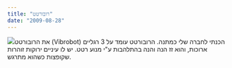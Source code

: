 ```yaml
---
title: "רובורטט"
date: "2009-08-28"
---
```


[![](https://nurnachman.files.wordpress.com/2009/08/214b1-roboretet.jpg?w=300)](https://nurnachman.files.wordpress.com/2009/08/214b1-roboretet.jpg)את הרובורטט (Vibrobot) הכנתי לחברה שלי כמתנה. הרובורטט עומד על 3 רגליים ארוכות, והוא זז הנה והנה בהתלהבות ע"י מנוע רטט. יש לו עיניים ירוקות זוהרות שקופצות כשהוא מתרגש.
